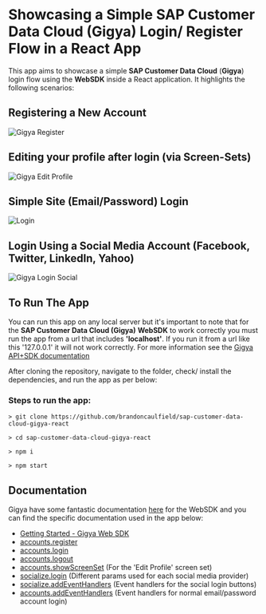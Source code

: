 # Showcasing a Simple SAP Customer Data Cloud (Gigya) Login/ Register Flow in a React App

This app aims to showcase a simple **SAP Customer Data Cloud** (**Gigya**) login flow using the **WebSDK** inside a React application. It highlights the following scenarios:

## Registering a New Account

![Gigya Register](https://user-images.githubusercontent.com/19891236/98576182-1bbfa680-22b2-11eb-9b89-3a23e65230b6.gif)

## Editing your profile after login (via Screen-Sets)

![Gigya Edit Profile](https://user-images.githubusercontent.com/19891236/98576225-2bd78600-22b2-11eb-986a-352c5210fa12.gif)

## Simple Site (Email/Password) Login

![Login](https://user-images.githubusercontent.com/19891236/98576260-34c85780-22b2-11eb-8c04-b60aeae6b271.gif)

## Login Using a Social Media Account (Facebook, Twitter, LinkedIn, Yahoo)

![Gigya Login Social](https://user-images.githubusercontent.com/19891236/98576292-3d209280-22b2-11eb-9f9a-74c08a91e202.gif)

## To Run The App

You can run this app on any local server but it's important to note that for the **SAP Customer Data Cloud (Gigya)** **WebSDK** to work correctly you must run the app from a url that includes **'localhost'**. If you run it from a url like this '127.0.0.1' it will not work correctly. For more information see the [Gigya API+SDK documentation](https://developers.gigya.com/display/GD/APIs+and+SDKs)

After cloning the repository, navigate to the folder, check/ install the dependencies, and run the app as per below:

### **Steps to run the app**:

```console
> git clone https://github.com/brandoncaulfield/sap-customer-data-cloud-gigya-react

> cd sap-customer-data-cloud-gigya-react

> npm i

> npm start
```

## Documentation

Gigya have some fantastic documentation [here](https://developers.gigya.com/) for the WebSDK and you can find the specific documentation used in the app below:

- [Getting Started - Gigya Web SDK](https://developers.gigya.com/display/GD/Web+SDK)
- [accounts.register](https://developers.gigya.com/display/GD/accounts.register+JS)
- [accounts.login](https://developers.gigya.com/display/GD/accounts.login+JS)
- [accounts.logout](https://developers.gigya.com/display/GD/accounts.logout+JS)
- [accounts.showScreenSet](https://developers.gigya.com/display/GD/accounts.showScreenSet+JS) (For the 'Edit Profile' screen set)
- [socialize.login](https://developers.gigya.com/display/GD/socialize.login+JS) (Different params used for each social media provider)
- [socialize.addEventHandlers](https://developers.gigya.com/display/GD/socialize.addEventHandlers+JS) (Event handlers for the social login buttons)
- [accounts.addEventHandlers](https://developers.gigya.com/display/GD/accounts.addEventHandlers+JS) (Event handlers for normal email/password account login)
